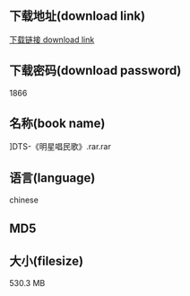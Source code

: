 ## 下载地址(download link)
[下载链接 download link](https://tutu365.netlify.app/?s=%5DDTS-%E3%80%8A%E6%98%8E%E6%98%9F%E5%94%B1%E6%B0%91%E6%AD%8C%E3%80%8B.rar)

## 下载密码(download password)
1866

## 名称(book name)
]DTS-《明星唱民歌》.rar.rar

## 语言(language)
chinese

## MD5


## 大小(filesize)
530.3 MB
